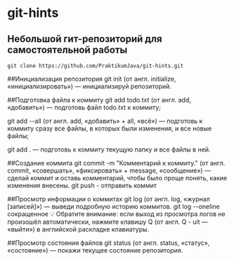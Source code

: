 ﻿# git-hints

## Небольшой гит-репозиторий для самостоятельной работы

`git clone https://github.com/PraktikumJava/git-hints.git`


##Инициализация репозитория
git init (от англ. initialize, «инициализировать») — инициализируй репозиторий.


##Подготовка файла к коммиту
git add todo.txt (от англ. add, «добавить») — подготовь файл todo.txt к коммиту;

git add --all (от англ. add, «добавить» + all, «всё») — подготовь к коммиту сразу все файлы, в которых были изменения, и все новые файлы;

git add . — подготовь к коммиту текущую папку и все файлы в ней.


##Создание коммита
git commit -m "Комментарий к коммиту." (от англ. commit, «совершать», «фиксировать» + message, «сообщение») — сделай коммит и оставь комментарий, чтобы было проще понять, какие изменения внесены. 
git push - отправить коммит

##Просмотр информации о коммитах
git log (от англ. log, «журнал [записей]») — выведи подробную историю коммитов.
git log --oneline сокращенное
💡 Обратите внимание: если выход из просмотра логов не произошёл автоматически, нажмите клавишу Q (от англ. Q - uit — «выйти») в английской раскладке клавиатуры.
 

##Просмотр состояния файлов
git status (от англ. status, «статус», «состояние») — покажи текущее состояние репозитория.
